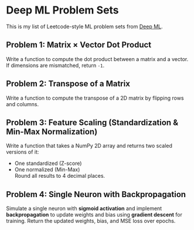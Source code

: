 # Deep ML Problem Sets

This is my list of Leetcode-style ML problem sets from [Deep ML](https://www.deep-ml.com/).


## Problem 1: Matrix × Vector Dot Product
Write a function to compute the dot product between a matrix and a vector.  
If dimensions are mismatched, return `-1`.

## Problem 2: Transpose of a Matrix
Write a function to compute the transpose of a 2D matrix by flipping rows and columns.

## Problem 3: Feature Scaling (Standardization & Min-Max Normalization)
Write a function that takes a NumPy 2D array and returns two scaled versions of it:
- One standardized (Z-score)
- One normalized (Min-Max)  
Round all results to 4 decimal places.

## Problem 4: Single Neuron with Backpropagation

Simulate a single neuron with **sigmoid activation** and implement **backpropagation** to update weights and bias using **gradient descent** for training. Return the updated weights, bias, and MSE loss over epochs.